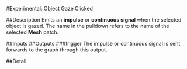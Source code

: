 #Experimental: Object Gaze Clicked

##Description
Emits an **impulse** or **continuous signal** when the selected object is gazed. The name in the pulldown refers to the name of the selected **Mesh** patch.

##Inputs
##Outputs
###trigger
The impulse or continuous signal is sent forwards to the graph through this output.

##Detail


